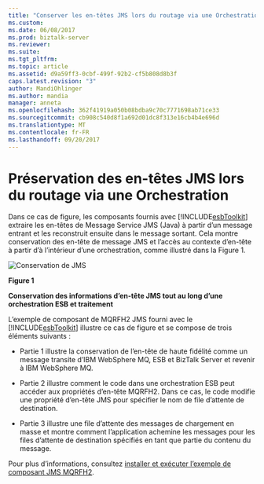 ```yaml
---
title: "Conserver les en-têtes JMS lors du routage via une Orchestration | Documents Microsoft"
ms.custom: 
ms.date: 06/08/2017
ms.prod: biztalk-server
ms.reviewer: 
ms.suite: 
ms.tgt_pltfrm: 
ms.topic: article
ms.assetid: d9a59ff3-0cbf-499f-92b2-cf5b808d8b3f
caps.latest.revision: "3"
author: MandiOhlinger
ms.author: mandia
manager: anneta
ms.openlocfilehash: 362f41919a050b08bdba9c70c7771698ab71ce33
ms.sourcegitcommit: cb908c540d8f1a692d01dc8f313e16cb4b4e696d
ms.translationtype: MT
ms.contentlocale: fr-FR
ms.lasthandoff: 09/20/2017
---
```

# <a name="preserving-jms-headers-when-routing-through-an-orchestration"></a>Préservation des en-têtes JMS lors du routage via une Orchestration
Dans ce cas de figure, les composants fournis avec [!INCLUDE[esbToolkit](../includes/esbtoolkit-md.md)] extraire les en-têtes de Message Service JMS (Java) à partir d’un message entrant et les reconstruit ensuite dans le message sortant. Cela montre conservation des en-tête de message JMS et l’accès au contexte d’en-tête à partir d’à l’intérieur d’une orchestration, comme illustré dans la Figure 1.  
  
 ![Conservation de JMS](../esb-toolkit/media/ch3-preservingjms.gif "Ch3-PreservingJMS")  
  
 **Figure 1**  
  
 **Conservation des informations d’en-tête JMS tout au long d’une orchestration ESB et traitement**  
  
 L’exemple de composant de MQRFH2 JMS fourni avec le [!INCLUDE[esbToolkit](../includes/esbtoolkit-md.md)] illustre ce cas de figure et se compose de trois éléments suivants :  
  
-   Partie 1 illustre la conservation de l’en-tête de haute fidélité comme un message transite d’IBM WebSphere MQ, ESB et BizTalk Server et revenir à IBM WebSphere MQ.  
  
-   Partie 2 illustre comment le code dans une orchestration ESB peut accéder aux propriétés d’en-tête MQRFH2. Dans ce cas, le code modifie une propriété d’en-tête JMS pour spécifier le nom de file d’attente de destination.  
  
-   Partie 3 illustre une file d’attente des messages de chargement en masse et montre comment l’application achemine les messages pour les files d’attente de destination spécifiés en tant que partie du contenu du message.  
  
 Pour plus d’informations, consultez [installer et exécuter l’exemple de composant JMS MQRFH2](../esb-toolkit/installing-and-running-the-jms-mqrfh2-component-sample.md).